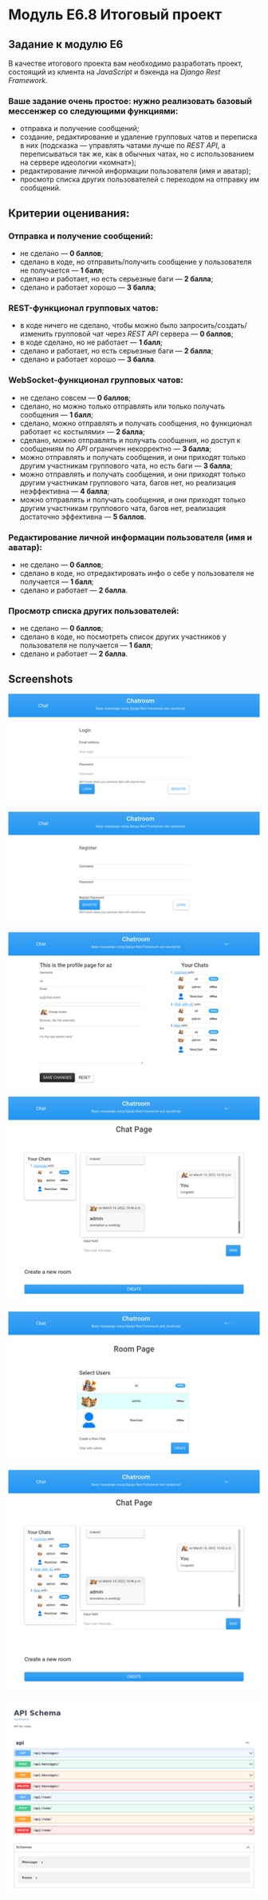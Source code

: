 # Модуль E6.8 Итоговый проект

## Задание к модулю E6

В качестве итогового проекта вам необходимо разработать проект, состоящий из клиента на _JavaScript_ и бэкенда на _Django Rest Framework_.

### Ваше задание очень простое: нужно реализовать базовый мессенжер со следующими функциями:

- отправка и получение сообщений;
- создание, редактирование и удаление групповых чатов и переписка в них (подсказка — управлять чатами лучше по _REST API_, а переписываться так же, как в обычных чатах, но с использованием на сервере идеологии «комнат»);
- редактирование личной информации пользователя (имя и аватар);
- просмотр списка других пользователей с переходом на отправку им сообщений.

## Критерии оценивания:

### Отправка и получение сообщений:

- не сделано — **0 баллов**;
- сделано в коде, но отправить/получить сообщение у пользователя не получается — **1 балл**;
- сделано и работает, но есть серьезные баги — **2 балла**;
- сделано и работает хорошо — **3 балла**;

### REST-функционал групповых чатов:

- в коде ничего не сделано, чтобы можно было запросить/создать/изменить групповой чат через _REST API_ сервера — **0 баллов**;
- в коде сделано, но не работает — **1 балл**;
- сделано и работает, но есть серьезные баги — **2 балла**;
- сделано и работает хорошо — **3 балла**.

### WebSocket-функционал групповых чатов:

- не сделано совсем — **0 баллов**;
- сделано, но можно только отправлять или только получать сообщения — **1 балл**;
- сделано, можно отправлять и получать сообщения, но функционал работает «с костылями» — **2 балла**;
- сделано, можно отправлять и получать сообщения, но доступ к сообщениям по _API_ ограничен некорректно — **3 балла**;
- можно отправлять и получать сообщения, и они приходят только другим участникам группового чата, но есть баги — **3 балла**;
- можно отправлять и получать сообщения, и они приходят только другим участникам группового чата, багов нет, но реализация неэффективна — **4 балла**;
- можно отправлять и получать сообщения, и они приходят только другим участникам группового чата, багов нет, реализация достаточно эффективна — **5 баллов**.

### Редактирование личной информации пользователя (имя и аватар):

- не сделано — **0 баллов**;
- сделано в коде, но отредактировать инфо о себе у пользователя не получается — **1 балл**;
- сделано и работает — **2 балла**.

### Просмотр списка других пользователей:

- не сделано — **0 баллов**;
- сделано в коде, но посмотреть список других участников у пользователя не получается — **1 балл**;
- сделано и работает — **2 балла**.

## Screenshots

![Login page](./pix/E6.1.png 'Login page')

![Register page](./pix/E6.2.png 'Register page')

![Profile page](./pix/E6.3.png 'Profile page')

![Main Chat page](./pix/E6.4.png 'Main Chat page')

![Create Room page](./pix/E6.5.png 'Create Room page')

![Chats view](./pix/E6.6.png 'Chats view')

![API view](./pix/E6.7.png 'API view')
